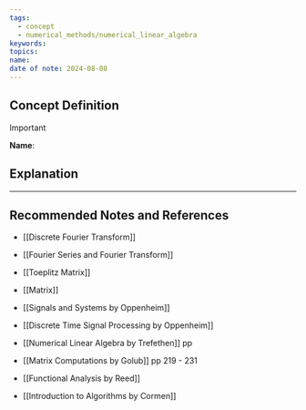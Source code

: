```yaml
---
tags:
  - concept
  - numerical_methods/numerical_linear_algebra
keywords: 
topics: 
name: 
date of note: 2024-08-08
---
```


## Concept Definition

>[!important]
>**Name**: 



## Explanation





-----------
##  Recommended Notes and References


- [[Discrete Fourier Transform]]
- [[Fourier Series and Fourier Transform]]
- [[Toeplitz Matrix]]
- [[Matrix]]


- [[Signals and Systems by Oppenheim]]
- [[Discrete Time Signal Processing by Oppenheim]]

- [[Numerical Linear Algebra by Trefethen]] pp
- [[Matrix Computations by Golub]] pp 219 - 231

- [[Functional Analysis by Reed]]
- [[Introduction to Algorithms by Cormen]]